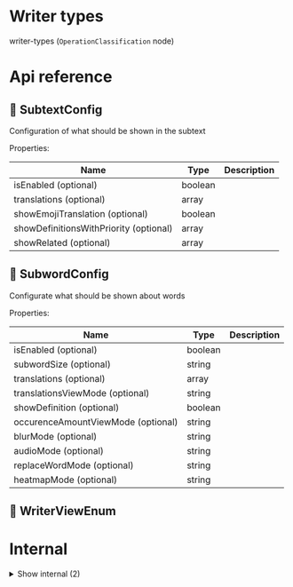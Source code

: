 # Writer types

writer-types (`OperationClassification` node)



# Api reference

## 🔹 SubtextConfig

Configuration of what should be shown in the subtext





Properties: 

 | Name | Type | Description |
|---|---|---|
| isEnabled (optional) | boolean |  |
| translations (optional) | array |  |
| showEmojiTranslation (optional) | boolean |  |
| showDefinitionsWithPriority (optional) | array |  |
| showRelated (optional) | array |  |



## 🔹 SubwordConfig

Configurate what should be shown about words





Properties: 

 | Name | Type | Description |
|---|---|---|
| isEnabled (optional) | boolean |  |
| subwordSize (optional) | string |  |
| translations (optional) | array |  |
| translationsViewMode (optional) | string |  |
| showDefinition (optional) | boolean |  |
| occurenceAmountViewMode (optional) | string |  |
| blurMode (optional) | string |  |
| audioMode (optional) | string |  |
| replaceWordMode (optional) | string |  |
| heatmapMode (optional) | string |  |



## 🔹 WriterViewEnum

# Internal

<details><summary>Show internal (2)</summary>
    
  # 🔹 SubtextRelatedThing







Properties: 

 | Name | Type | Description |
|---|---|---|
| type  | string |  |
| quantity  | string |  |



## 🔹 SubwordViewMode

  </details>

